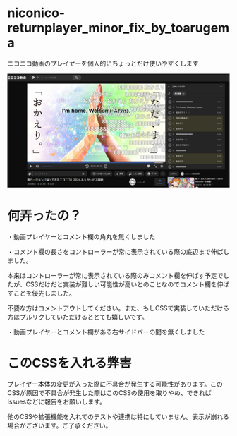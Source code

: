 # niconico-returnplayer_minor_fix_by_toarugema

ニコニコ動画のプレイヤーを個人的にちょっとだけ使いやすくします

![screenshot](return_nico.png)

# 何弄ったの？
・動画プレイヤーとコメント欄の角丸を無くしました

・コメント欄の長さをコントローラーが常に表示されている際の底辺まで伸ばしました。

本来はコントローラーが常に表示されている際のみコメント欄を伸ばす予定でしたが、CSSだけだと実装が難しい可能性が高いとのことなのでコメント欄を伸ばすことを優先しました。

不要な方はコメントアウトしてください。また、もしCSSで実装していただける方はプルリクしていただけるととても嬉しいです。

・動画プレイヤーとコメント欄がある右サイドバーの間を無くしました

# このCSSを入れる弊害

プレイヤー本体の変更が入った際に不具合が発生する可能性があります。このCSSが原因で不具合が発生した際はこのCSSの使用を取りやめ、できればIssuesなどに報告をお願いします。

他のCSSや拡張機能を入れてのテストや連携は特にしていません。表示が崩れる場合がございます。ご了承ください。
